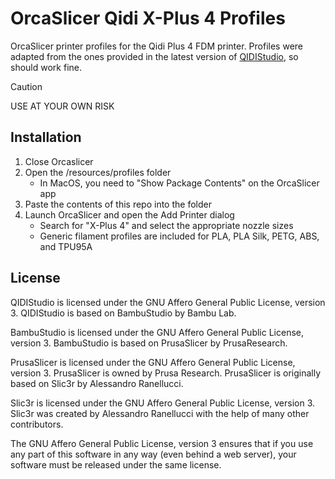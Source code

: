 # OrcaSlicer Qidi X-Plus 4 Profiles
OrcaSlicer printer profiles for the Qidi Plus 4 FDM printer.  Profiles were adapted from the ones provided in the latest version of [QIDIStudio](https://github.com/QIDITECH/QIDIStudio), so should work fine.  
> [!CAUTION]
> USE AT YOUR OWN RISK

## Installation
1. Close Orcaslicer
2. Open the /resources/profiles folder
   - In MacOS, you need to "Show Package Contents" on the OrcaSlicer app
4. Paste the contents of this repo into the folder
5. Launch OrcaSlicer and open the Add Printer dialog
   - Search for "X-Plus 4" and select the appropriate nozzle sizes
   - Generic filament profiles are included for PLA, PLA Silk, PETG, ABS, and TPU95A

## License
QIDIStudio is licensed under the GNU Affero General Public License, version 3. QIDIStudio is based on BambuStudio by Bambu Lab.

BambuStudio is licensed under the GNU Affero General Public License, version 3. BambuStudio is based on PrusaSlicer by PrusaResearch.

PrusaSlicer is licensed under the GNU Affero General Public License, version 3. PrusaSlicer is owned by Prusa Research. PrusaSlicer is originally based on Slic3r by Alessandro Ranellucci.

Slic3r is licensed under the GNU Affero General Public License, version 3. Slic3r was created by Alessandro Ranellucci with the help of many other contributors.

The GNU Affero General Public License, version 3 ensures that if you use any part of this software in any way (even behind a web server), your software must be released under the same license.
